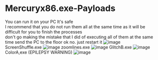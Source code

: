 # Mercuryx86.exe-Payloads
You can run it on your PC It's safe  
I recommend that you do not run them all at the same time as it will be difficult for you to finish the processes  
don't go making the mistake that I did of executing all of them at the same time send the PC to the floor ok no.
just restart it
![image](https://github.com/HE0450/Mercuryx86.exe-Payloads/assets/131428030/0a94484b-5f63-41f5-877f-574c718d3d16)
ScreenShuffle.exe
![image](https://github.com/HE0450/Mercuryx86.exe-Payloads/assets/131428030/8ad9720e-7050-40ef-9f73-39e1adf55a75)
zoomlines.exe
![image](https://github.com/HE0450/Mercuryx86.exe-Payloads/assets/131428030/dfe169c6-3e89-474f-a383-4793b44c413f)
GlitchB.exe
![image](https://github.com/HE0450/Mercuryx86.exe-Payloads/assets/131428030/f00083be-b114-4aed-a5f9-68e1b5ad7945)
ColorA,exe (EPILEPSY WARNING)
![image](https://github.com/HE0450/Mercuryx86.exe-Payloads/assets/131428030/bd0386c7-1d3b-4fef-a942-a9c4efa74ca7)
